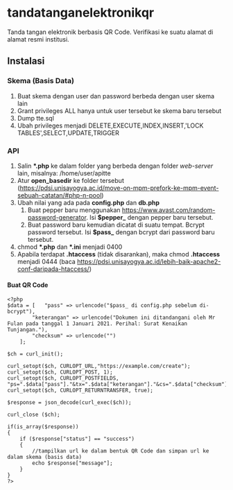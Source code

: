 # tandatanganelektronikqr
Tanda tangan elektronik berbasis QR Code. Verifikasi ke suatu alamat di alamat resmi institusi.

## Instalasi
### Skema (Basis Data)
1. Buat skema dengan user dan password berbeda dengan user skema lain
2. Grant privileges ALL hanya untuk user tersebut ke skema baru tersebut
3. Dump tte.sql
4. Ubah privileges menjadi DELETE,EXECUTE,INDEX,INSERT,'LOCK TABLES',SELECT,UPDATE,TRIGGER

### API
1. Salin **\*.php** ke dalam folder yang berbeda dengan folder *web-server* lain, misalnya: /home/user/apitte
2. Atur **open_basedir** ke folder tersebut (https://pdsi.unisayogya.ac.id/move-on-mpm-prefork-ke-mpm-event-sebuah-catatan/#php-n-pool)
3. Ubah nilai yang ada pada **config.php** dan **db.php**
	1. Buat pepper baru menggunakan https://www.avast.com/random-password-generator. Isi **$pepper_** dengan pepper baru tersebut.
	2. Buat password baru kemudian dicatat di suatu tempat. Bcrypt password tersebut. Isi **$pass_** dengan bcrypt dari password baru tersebut.
4. chmod **\*.php** dan **\*.ini** menjadi 0400
5. Apabila terdapat **.htaccess** (tidak disarankan), maka chmod **.htaccess** menjadi 0444 (baca https://pdsi.unisayogya.ac.id/lebih-baik-apache2-conf-daripada-htaccess/)

#### Buat QR Code
```
<?php
$data = [	"pass" => urlencode("$pass_ di config.php sebelum di-bcrypt"), 
		"keterangan" => urlencode("Dokumen ini ditandangani oleh Mr Fulan pada tanggal 1 Januari 2021. Perihal: Surat Kenaikan Tunjangan."), 
		"checksum" => urlencode("")
	];

$ch = curl_init();

curl_setopt($ch, CURLOPT_URL,"https://example.com/create");
curl_setopt($ch, CURLOPT_POST, 1);
curl_setopt($ch, CURLOPT_POSTFIELDS, "ps=".$data["pass"]."&tx=".$data["keterangan"]."&cs=".$data["checksum"]);
curl_setopt($ch, CURLOPT_RETURNTRANSFER, true);

$response = json_decode(curl_exec($ch));

curl_close ($ch);

if(is_array($response))
{
	if ($response["status"] == "success")
	{
		//tampilkan url ke dalam bentuk QR Code dan simpan url ke dalam skema (basis data)
		echo $response["message"];
	}
}
?>
```
